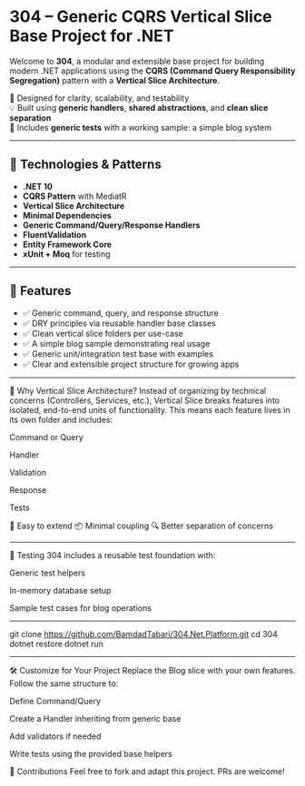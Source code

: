 # 304 – Generic CQRS Vertical Slice Base Project for .NET

Welcome to **304**, a modular and extensible base project for building modern .NET applications using the **CQRS (Command Query Responsibility Segregation)** pattern with a **Vertical Slice Architecture**.

🎯 Designed for clarity, scalability, and testability  
💡 Built using **generic handlers**, **shared abstractions**, and **clean slice separation**  
🧪 Includes **generic tests** with a working sample: a simple blog system

---

## 🔧 Technologies & Patterns

- **.NET 10**
- **CQRS Pattern** with MediatR
- **Vertical Slice Architecture**
- **Minimal Dependencies**
- **Generic Command/Query/Response Handlers**
- **FluentValidation**
- **Entity Framework Core**
- **xUnit + Moq** for testing

---

## 🚀 Features

- ✅ Generic command, query, and response structure
- ✅ DRY principles via reusable handler base classes
- ✅ Clean vertical slice folders per use-case
- ✅ A simple blog sample demonstrating real usage
- ✅ Generic unit/integration test base with examples
- ✅ Clear and extensible project structure for growing apps

---

🧠 Why Vertical Slice Architecture?
Instead of organizing by technical concerns (Controllers, Services, etc.), Vertical Slice breaks features into isolated, end-to-end units of functionality. This means each feature lives in its own folder and includes:

Command or Query

Handler

Validation

Response

Tests

🔁 Easy to extend
📦 Minimal coupling
🔍 Better separation of concerns

----


🧪 Testing
304 includes a reusable test foundation with:

Generic test helpers

In-memory database setup

Sample test cases for blog operations

----

git clone https://github.com/BamdadTabari/304.Net.Platform.git
cd 304
dotnet restore
dotnet run

----

🛠 Customize for Your Project
Replace the Blog slice with your own features. Follow the same structure to:

Define Command/Query

Create a Handler inheriting from generic base

Add validators if needed

Write tests using the provided base helpers

🤝 Contributions
Feel free to fork and adapt this project. PRs are welcome!

